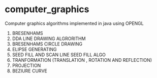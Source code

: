 # computer_graphics
Computer graphics algorithms implemented in java using OPENGL

1. BRESENHAMS
2. DDA LINE DRAWING ALGRORITHM
3. BRESENHAMS CIRCLE DRAWING
4. ELIPSE GENERATING
5. SEED FILL AND SCAN LINE SEED FILL ALGO
6. TRANFORMATION (TRANSLATION , ROTATION AND REFLECTION)
7. PROJECTION
8. BEZIURE CURVE

